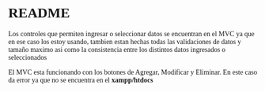 <div style="font-family: Poppins;">

# README

Los controles que permiten ingresar o seleccionar datos se encuentran en el MVC ya que en ese caso los estoy usando, tambien estan hechas todas las validaciones de datos y tamaño maximo asi como la consistencia entre los distintos datos ingresados o seleccionados

El MVC esta funcionando con los botones de Agregar, Modificar y Eliminar. En este caso da error ya que no se encuentra en el **xampp/htdocs**
